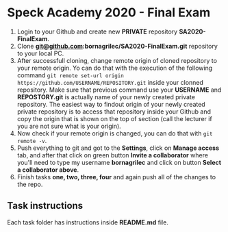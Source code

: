 # Speck Academy 2020 - Final Exam

1. Login to your Github and create new **PRIVATE** repository **SA2020-FinalExam**.
2. Clone **git@github.com:bornagrilec/SA2020-FinalExam.git** repository to your local PC.
3. After successfull cloning, change remote origin of cloned repository to your remote origin. Yo can do that with the execution of the following command `git remote set-url origin https://github.com/USERNAME/REPOSITORY.git` inside your clonned repository. Make sure that previous command use your **USERNAME** and **REPOSTORY.git** is actually name of your newly created private repository. The easiest way to findout origin of your newly created private repository is to access that repository inside your Github and copy the origin that is shown on the top of section (call the lecturer if you are not sure what is your origin).
4. Now check if your remote origin is changed, you can do that with `git remote -v`.
5. Push everything to git and got to the **Settings**, click on **Manage access** tab, and after that click on green button **Invite a collaborator** where you'll need to type my username **bornagrilec** and click on button **Select a collaborator above**.
6. Finish tasks **one, two, three, four** and again push all of the changes to the repo.

## Task instructions
Each task folder has instructions inside **README.md** file.

